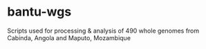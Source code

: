 # bantu-wgs
Scripts used for processing &amp; analysis of 490 whole genomes from Cabinda, Angola and Maputo, Mozambique
